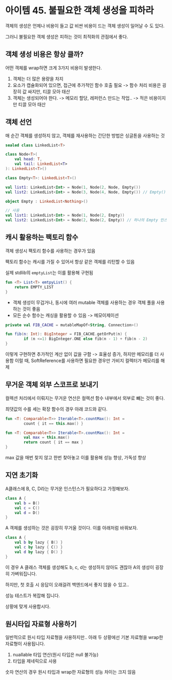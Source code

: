 # 아이템 45. 불필요한 객체 생성을 피하라

객체의 생성은 언제나 비용이 들고 값 비싼 비용이 드는 객체 생성이 일어날 수 도 있다.

그러니 불필요한 객체 생성은 피하는 것이 최적화의 관점에서 좋다.

## 객체 생성 비용은 항상 클까?
어떤 객체를 wrap하면 크게 3가지 비용이 발생한다.
1. 객체는 더 많은 용량을 차지
2. 요소가 캡슐화되어 있으면, 접근에 추가적인 함수 호출 필요 -> 함수 처리 비용은 굉장히 값 싸지만, 티끌 모아 태산
3. 객체는 생성되어야 한다. -> 메모리 할당, 레퍼런스 만드는 작업.. ->  적은 비용이지만 티끌 모아 태산

## 객체 선언
매 순간 객체를 생성하지 않고, 객체를 재사용하는 간단한 방법은 싱글톤을 사용하는 것
```kt
sealed class LinkedList<T>

class Node<T>( 
	val head: T, 
	val tail: LinkedList<T> 
): LinkedList<T>()

class Empty<T>: LinkedList<T>()

val list1: LinkedList<Int> = Node(1, Node(2, Node, Empty()) 
val list2: LinkedList<Int> = Node(3, Node(4, Node, Empty()) // Empty() 인스턴스를 매번 만들어야 함

object Empty : LinkedList<Nothing>() 

// 사용
val list1: LinkedList<Int> = Node(1, Node(2, Empty))
val list2: LinkedList<Int> = Node(2, Node(2, Empty)) // 하나의 Empty 인스턴스를 재활용함
```

## 캐시 활용하는 팩토리 함수
객체 생성시 팩토리 함수를 사용하는 경우가 있음

팩토리 함수는 캐시를 가질 수 있어서 항상 같은 객체를 리턴할 수 있음

실제 stdlib의 `emptyList`는 이를 활용해 구현됨
```kt
fun <T> List<T> emtpyList() {
    return EMPTY_LIST
}
```
- 객체 생성이 무겁거나, 동시에 여러 mutable 객체를 사용하는 경우 객체 풀을 사용하는 것이 좋음
- 모든 순수 함수는 캐싱을 활용할 수 있음 -> 메모이제이션
```kt
private val FIB_CACHE = mutableMapOf<String, Connection>()

fun fib(n: Int): BigInteger = FIB_CACHE.getOrPut(n) {
		if (n <=1) BigInteger.ONE else fib(n - 1) + fib(n - 2)
}
```
이렇게 구현하면 추가적인 계산 없이 값을 구함 -> 효율성 증가, 하지만 메모리를 더 사용함
이럴 때, SoftReference를 사용하면 필요한 경우만 가비지 컬렉터가 메모리를 해제

## 무거운 객체 외부 스코프로 보내기

컬렉션 처리에서 이뤄지는 무거운 연산은 컬렉션 함수 내부에서 외부로 뺴는 것이 좋다.

최댓값의 수를 세는 확장 함수의 경우 아래 코드와 같다.
```kt
fun <T: Comparable<T>> Iterable<T>.countMax(): Int =
		count { it == this.max() }

fun <T: Comparable<T>> Iterable<T>.countMax(): Int =
		val max = this.max()
		return count { it == max }
}
```
max 값을 매번 찾지 않고 한번 찾아놓고 이를 활용해 성능 향상, 가독성 향상

## 지연 초기화
A클래스에 B, C, D라는 무거운 인스턴스가 필요하다고 가정해보자.
```kt
class A {
	val b = B()
	val c = C()
	val d = D()
}
```
A 객체를 생성하는 것은 굉장히 무거울 것이다. 이를 아래처럼 바꿔보자.
```kt
class A {
	val b by lazy { B() }
	val c by lazy { C() }
	val d by lazy { D() }
}
```
이 경우 A 클래스 객체를 생성해도 b, c, d는 생성하지 않아도 괜찮아 A의 생성이 굉장히 가벼워집니다.

하지만, 첫 호출 시 응답이 오래걸려 백엔드에서 좋지 않을 수 있고..

성능 테스트가 복잡해 집니다.

상황에 맞게 사용합시다.

## 원시타입 자료형 사용하기

일반적으로 원시 타입 자료형을 사용하지만.. 아래 두 상황에선 기본 자료형을 wrap한 자료형이 사용됩니다.
1. nuallable 타입 연산(원시 타입은 null 불가능)
2. 타입을 제네릭으로 사용

숫자 연산의 경우 원시 타입과 wrap한 자료형의 성능 차이는 크지 않음
